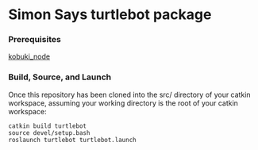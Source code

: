 # Simon Says turtlebot package

### Prerequisites
[kobuki_node](https://github.com/yujinrobot/kobuki.git)

### Build, Source, and Launch
Once this repository has been cloned into the src/ directory of your catkin workspace, assuming your working directory is the root of your catkin workspace:
```
catkin build turtlebot
source devel/setup.bash
roslaunch turtlebot turtlebot.launch
```
